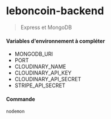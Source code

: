 # leboncoin-backend
  
> Express et MongoDB
  
  
#### Variables d'environnement à compléter
- MONGODB_URI
- PORT
- CLOUDINARY_NAME
- CLOUDINARY_API_KEY
- CLOUDINARY_API_SECRET
- STRIPE_API_SECRET
  
  
#### Commande
```javascript
nodemon
```